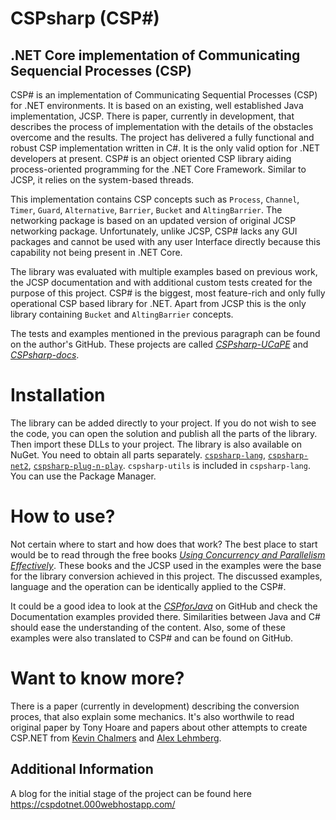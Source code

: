 # CSPsharp (CSP#)
## .NET Core implementation of Communicating Sequencial Processes (CSP)

CSP# is an implementation of Communicating Sequential Processes (CSP) for .NET environments. It is based on an existing,
well established Java implementation, JCSP. There is paper, currently in development, that describes the process of implementation with the details of the obstacles
overcome and the results. The project has delivered a fully functional and robust CSP implementation written in C#. It is the only
valid option for .NET developers at present. CSP# is an object oriented CSP library aiding process-oriented programming for the
.NET Core Framework. Similar to JCSP, it relies on the system-based threads.

This implementation contains CSP concepts such as `Process`, `Channel`, `Timer`, `Guard`, `Alternative`, `Barrier`, `Bucket` and `AltingBarrier`. The networking package is based on an updated version of original JCSP networking package. Unfortunately, unlike JCSP, CSP# lacks any GUI packages and cannot be used with any user Interface directly because this capability not being present in .NET Core.

The library was evaluated with multiple examples based on previous work, the JCSP documentation and with additional custom
tests created for the purpose of this project. CSP# is the biggest, most feature-rich and only fully operational CSP based library for
.NET. Apart from JCSP this is the only library containing `Bucket` and `AltingBarrier` concepts.

The tests and examples mentioned in the previous paragraph can be found on the author's GitHub. These projects are called [*CSPsharp-UCaPE*](https://github.com/PasierbKarol/CSPsharp-UCaPE_Examples) and [*CSPsharp-docs*](https://github.com/PasierbKarol/CSPsharp_docs-Examples).

# Installation
The library can be added directly to your project. If you do not wish to see the code, you can open the solution and publish all the parts of the library. Then import these DLLs to your project.
The library is also available on NuGet. You need to obtain all parts separately. [`cspsharp-lang`](https://www.nuget.org/packages/cspsharp-lang/), [`cspsharp-net2`](https://www.nuget.org/packages/cspsharp-net2/), [`cspsharp-plug-n-play`](https://www.nuget.org/packages/cspsharp-plug-n-play/). `cspsharp-utils` is included in `cspsharp-lang`. You can use the Package Manager.

# How to use?
Not certain where to start and how does that work? The best place to start would be to read through the free books [*Using Concurrency and Parallelism Effectively*](https://bookboon.com/en/using-concurrency-and-parallelism-effectively-i-ebook). These books and the JCSP used in the examples were the base for the library conversion achieved in this project. The discussed examples, language and the operation can be identically applied to the CSP#. 

It could be a good idea to look at the [*CSPforJava*](https://github.com/CSPforJAVA/jcsp) on GitHub and check the Documentation examples provided there. Similarities between Java and C# should ease the understanding of the content. Also, some of these examples were also translated to CSP# and can be found on GitHub.

# Want to know more?
There is a paper (currently in development) describing the conversion proces, that also explain some mechanics. It's also worthwile to read original paper by Tony Hoare and papers about other attempts to create CSP.NET from [Kevin Chalmers](https://www.researchgate.net/publication/221004333_CSP_for_NET_Based_on_JCSP) and [Alex Lehmberg](https://www.semanticscholar.org/paper/An-Introduction-to-CSP.NET-Lehmberg-Olsen/d58a0bf030ec79a8ff93dbd63dd22136f8559354).

## Additional Information
A blog for the initial stage of the project can be found here https://cspdotnet.000webhostapp.com/
